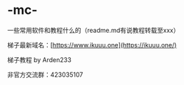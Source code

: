 # -mc-

一些常用软件和教程什么的（readme.md有说教程转载至xxx）

梯子最新域名：[https://www.ikuuu.one](https://ikuuu.one/)

梯子教程 by Arden233

非官方交流群：423035107
